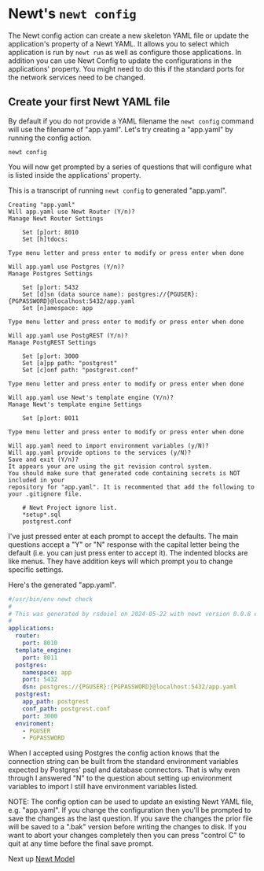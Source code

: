 
# Newt's `newt config`

The Newt config action can create a new skeleton YAML file or update the application's property of a Newt YAML. It allows you to select which application is run by `newt run` as well as configure those applications. In addition you can use Newt Config to update the configurations in the applications' property. You might need to do this if the standard ports for the network services need to be changed.

## Create your first Newt YAML file

By default if you do not provide a YAML filename the `newt config` command will use the filename of "app.yaml". Let's try creating a "app.yaml" by running the config action.

~~~shell
newt config
~~~

You will now get prompted by a series of questions that will configure what is listed inside the applications' property.

This is a transcript of running `newt config` to generated "app.yaml". 

~~~shel
Creating "app.yaml"
Will app.yaml use Newt Router (Y/n)? 
Manage Newt Router Settings

	Set [p]ort: 8010
	Set [h]tdocs: 

Type menu letter and press enter to modify or press enter when done

Will app.yaml use Postgres (Y/n)? 
Manage Postgres Settings

	Set [p]ort: 5432
	Set [d]sn (data source name): postgres://{PGUSER}:{PGPASSWORD}@localhost:5432/app.yaml
	Set [n]amespace: app

Type menu letter and press enter to modify or press enter when done

Will app.yaml use PostgREST (Y/n)? 
Manage PostgREST Settings

	Set [p]ort: 3000
	Set [a]pp path: "postgrest"
	Set [c]onf path: "postgrest.conf"

Type menu letter and press enter to modify or press enter when done

Will app.yaml use Newt's template engine (Y/n)? 
Manage Newt's template engine Settings

	Set [p]ort: 8011

Type menu letter and press enter to modify or press enter when done

Will app.yaml need to import environment variables (y/N)? 
Will app.yaml provide options to the services (y/N)? 
Save and exit (Y/n)? 
It appears your are using the git revision control system.
You should make sure that generated code containing secrets is NOT included in your
repository for "app.yaml". It is recommented that add the following to your .gitignore file.

    # Newt Project ignore list.
    *setup*.sql
    postgrest.conf

~~~

I've just pressed enter at each prompt to accept the defaults.  The main questions accept a "Y" or "N" response with the capital letter being the default (i.e. you can just press enter to accept it). The indented blocks are like menus. They have addition keys will which prompt you to change specific settings.

Here's the generated "app.yaml".

~~~yaml
#/usr/bin/env newt check
#
# This was generated by rsdoiel on 2024-05-22 with newt version 0.0.8 ea131b9.
#
applications:
  router:
    port: 8010
  template_engine:
    port: 8011
  postgres:
    namespace: app
    port: 5432
    dsn: postgres://{PGUSER}:{PGPASSWORD}@localhost:5432/app.yaml
  postgrest:
    app_path: postgrest
    conf_path: postgrest.conf
    port: 3000
  enviroment:
    - PGUSER
    - PGPASSWORD
~~~

When I accepted using Postgres the config action knows that the connection string can be built from the standard environment variables expected by Postgres' psql and database connectors.  That is why even through I answered "N" to the question about setting up environment variables to import I still have environment variables listed.

NOTE: The config option can be used to update an existing Newt YAML file, e.g. "app.yaml". If you change the configuration then you'll be prompted to save the changes as the last question. If you save the changes the prior file will be saved to a ".bak" version before writing the changes to disk. If you want to abort your changes completely then you can press "control C" to quit at any time before the final save prompt.

Next up [Newt Model](model_explained.md)

